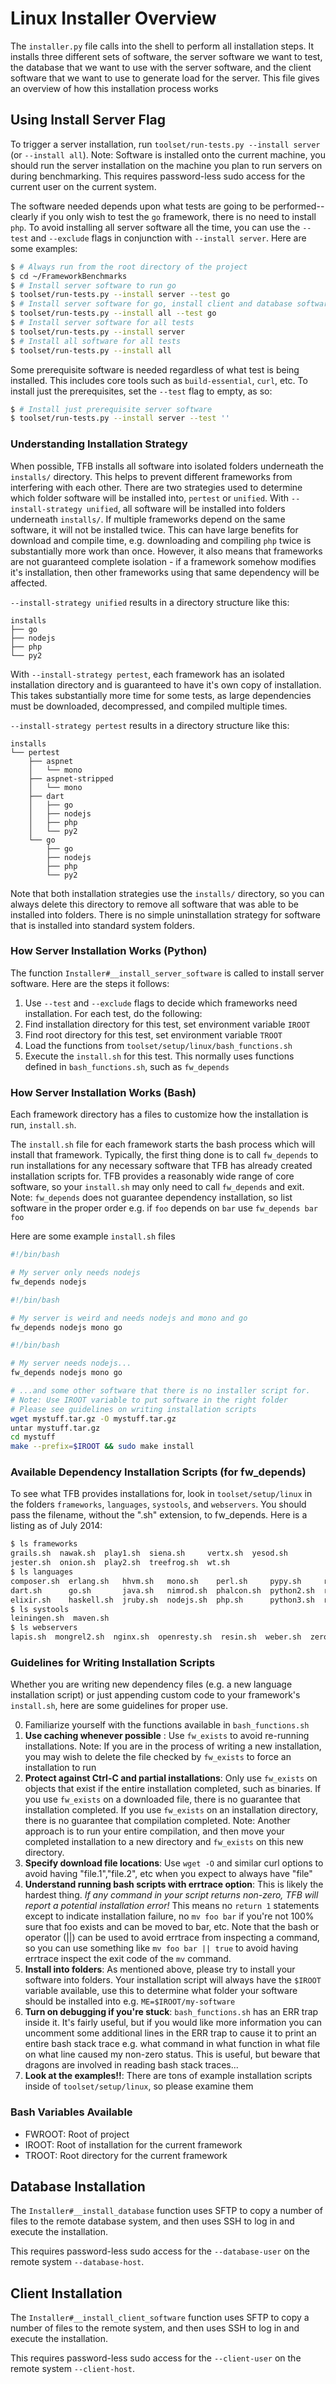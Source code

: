 # Linux Installer Overview

The `installer.py` file calls into the shell to perform all 
installation steps. It installs three different sets of software, the 
server software we want to test, the database that we want to use with 
the server software, and the client software that we want to use to 
generate load for the server. This file gives an overview of how this 
installation process works

## Using Install Server Flag

To trigger a server installation, run `toolset/run-tests.py --install server` 
(or `--install all`). Note: Software is installed onto the current machine, 
you should run the server installation on the machine you plan to run 
servers on during benchmarking. This requires password-less sudo access 
for the current user on the current system. 

The software needed depends upon what tests are going to be performed--clearly
if you only wish to test the `go` framework, there is no need to install 
`php`. To avoid installing all server software all the time, you can use 
the `--test` and `--exclude` flags in conjunction with `--install server`. 
Here are some examples: 

```bash
$ # Always run from the root directory of the project
$ cd ~/FrameworkBenchmarks
$ # Install server software to run go
$ toolset/run-tests.py --install server --test go
$ # Install server software for go, install client and database software too
$ toolset/run-tests.py --install all --test go
$ # Install server software for all tests
$ toolset/run-tests.py --install server
$ # Install all software for all tests
$ toolset/run-tests.py --install all
```

Some prerequisite software is needed regardless of what test is being
installed. This includes core tools such as `build-essential`, `curl`, etc.
To install just the prerequisites, set the `--test` flag to empty, as so:

```bash
$ # Install just prerequisite server software
$ toolset/run-tests.py --install server --test ''
```

### Understanding Installation Strategy

When possible, TFB installs all software into isolated folders underneath
the `installs/` directory. This helps to prevent different frameworks from 
interfering with each other. There are two strategies used to 
determine which folder software will be installed into, `pertest` or 
`unified`. With `--install-strategy unified`, all software will be 
installed into folders underneath `installs/`. If multiple frameworks depend
on the same software, it will not be installed twice. This can have large 
benefits for download and compile time, e.g. downloading and compiling 
`php` twice is substantially more work than once. However, it also means that
frameworks are not guaranteed complete isolation - if a framework somehow 
modifies it's installation, then other frameworks using that same dependency
will be affected. 

`--install-strategy unified` results in a directory structure like this: 

```
installs
├── go
├── nodejs
├── php
└── py2
```

With `--install-strategy pertest`, each framework has an isolated installation 
directory and is guaranteed to have it's own copy of installation. This takes
substantially more time for some tests, as large dependencies must be downloaded,
decompressed, and compiled multiple times. 

`--install-strategy pertest` results in a directory structure like this: 

```
installs
└── pertest
    ├── aspnet
    │   └── mono
    ├── aspnet-stripped
    │   └── mono
    ├── dart
    │   ├── go
    │   ├── nodejs
    │   ├── php
    │   └── py2
    └── go
        ├── go
        ├── nodejs
        ├── php
        └── py2
```

Note that both installation strategies use the `installs/` directory, so 
you can always delete this directory to remove all software that was able
to be installed into folders. There is no simple uninstallation strategy for 
software that is installed into standard system folders. 

### How Server Installation Works (Python)

The function `Installer#__install_server_software` is called to install
server software. Here are the steps it follows: 

1. Use `--test` and `--exclude` flags to decide which frameworks need installation. For each test, do the following: 
2. Find installation directory for this test, set environment variable `IROOT`
3. Find root directory for this test, set environment variable `TROOT`
4. Load the functions from `toolset/setup/linux/bash_functions.sh`
5. Execute the `install.sh` for this test. This normally uses functions 
defined in `bash_functions.sh`, such as `fw_depends`

### How Server Installation Works (Bash)

Each framework directory has a files to customize how the installation is
run, `install.sh`. 

The `install.sh` file for each framework starts the bash process which will 
install that framework. Typically, the first thing done is to call `fw_depends` 
to run installations for any necessary software that TFB has already 
created installation scripts for. TFB provides a reasonably wide range of 
core software, so your `install.sh` may only need to call `fw_depends` and 
exit. Note: `fw_depends` does not guarantee dependency installation, so 
list software in the proper order e.g. if `foo` depends on `bar`
use `fw_depends bar foo`

Here are some example `install.sh` files

```bash
#!/bin/bash

# My server only needs nodejs
fw_depends nodejs
```

```bash
#!/bin/bash

# My server is weird and needs nodejs and mono and go
fw_depends nodejs mono go
```

```bash
#!/bin/bash

# My server needs nodejs...
fw_depends nodejs mono go

# ...and some other software that there is no installer script for.
# Note: Use IROOT variable to put software in the right folder
# Please see guidelines on writing installation scripts
wget mystuff.tar.gz -O mystuff.tar.gz
untar mystuff.tar.gz
cd mystuff
make --prefix=$IROOT && sudo make install
```

### Available Dependency Installation Scripts (for fw_depends)

To see what TFB provides installations for, look in `toolset/setup/linux`
in the folders `frameworks`, `languages`, `systools`, and `webservers`. 
You should pass the filename, without the ".sh" extension, to fw_depends. 
Here is a listing as of July 2014: 

```bash
$ ls frameworks                                                                
grails.sh  nawak.sh  play1.sh  siena.sh     vertx.sh  yesod.sh
jester.sh  onion.sh  play2.sh  treefrog.sh  wt.sh
$ ls languages
composer.sh  erlang.sh   hhvm.sh   mono.sh    perl.sh     pypy.sh     racket.sh   urweb.sh
dart.sh      go.sh       java.sh   nimrod.sh  phalcon.sh  python2.sh  ringojs.sh  xsp.sh
elixir.sh    haskell.sh  jruby.sh  nodejs.sh  php.sh      python3.sh  ruby.sh     yaf.sh
$ ls systools
leiningen.sh  maven.sh
$ ls webservers
lapis.sh  mongrel2.sh  nginx.sh  openresty.sh  resin.sh  weber.sh  zeromq.sh
```

### Guidelines for Writing Installation Scripts

Whether you are writing new dependency files (e.g. a new language installation
script) or just appending custom code to your framework's `install.sh`, here 
are some guidelines for proper use.

0. Familiarize yourself with the functions available in `bash_functions.sh`
1. **Use caching whenever possible** : Use `fw_exists` to avoid re-running 
installations. Note: If you are in the process of writing a new installation, 
you may wish to delete the file checked by `fw_exists` to force an installation 
to run
2. **Protect against Ctrl-C and partial installations**: Only use `fw_exists`
on objects that exist if the entire installation completed, such as binaries. 
If you use `fw_exists` on a downloaded file, there is no guarantee that 
installation completed. If you use `fw_exists` on an installation directory,
there is no guarantee that compilation completed. Note: Another approach is 
to run your entire compilation, and then move your completed installation to 
a new directory and `fw_exists` on this new directory. 
3. **Specify download file locations**: Use `wget -O` and similar curl options
to avoid having "file.1","file.2", etc when you expect to always have "file"
4. **Understand running bash scripts with errtrace option**: This is likely 
the hardest thing. *If any command in your script returns non-zero, TFB will 
report a potential installation error!* This means no `return 1` statements
except to indicate installation failure, no `mv foo bar` if you're not 
100% sure that foo exists and can be moved to bar, etc. Note that the bash
or operator (||) can be used to avoid errtrace from inspecting a command, 
so you can use something like `mv foo bar || true` to avoid having errtrace
inspect the exit code of the `mv` command. 
5. **Install into folders**: As mentioned above, please try to install your
software into folders. Your installation script will always have the `$IROOT`
variable available, use this to determine what folder your software should
be installed into e.g. `ME=$IROOT/my-software`
6. **Turn on debugging if you're stuck**: `bash_functions.sh` has an ERR
trap inside it. It's fairly useful, but if you would like more information 
you can uncomment some additional lines in the ERR trap to cause it to print 
an entire bash stack trace e.g. what command in what function in what file on 
what line caused my non-zero status. This is useful, but beware that dragons 
are involved in reading bash stack traces...
7. **Look at the examples!!**: There are tons of example installation scripts 
inside of `toolset/setup/linux`, so please examine them

### Bash Variables Available 

* FWROOT: Root of project
* IROOT: Root of installation for the current framework
* TROOT: Root directory for the current framework 

## Database Installation

The `Installer#__install_database` function uses SFTP to copy a number of 
files to the remote database system, and then uses SSH to log in and 
execute the installation. 

This requires password-less sudo access for the `--database-user` on the 
remote system `--database-host`. 

## Client Installation

The `Installer#__install_client_software` function uses SFTP to copy a number of 
files to the remote system, and then uses SSH to log in and 
execute the installation. 

This requires password-less sudo access for the `--client-user` on the 
remote system `--client-host`. 
